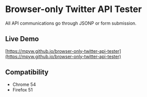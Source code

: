# Browser-only Twitter API Tester

All API communications go through JSONP or form submission.


## Live Demo

[https://mpyw.github.io/browser-only-twitter-api-tester](https://mpyw.github.io/browser-only-twitter-api-tester)

## Compatibility

- Chrome 54
- Firefox 51

